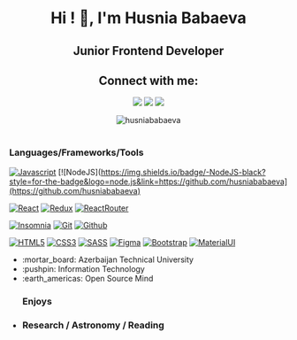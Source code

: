  <h1 align="center">Hi ! 👋, I'm Husnia Babaeva</h1>
<h2 align="center" >Junior Frontend Developer </h2>
<h2 align="center">Connect with me:</h2>
<p align="center">
  <a href="mailto:husnia.babaeva@gmail.com"><img src="https://img.shields.io/badge/e‑mail-D14836.svg?style=for-the-badge&logo=GMail&logoColor=white"/></a>
  <a href="https://twitter.com/bhusniaa"><img src="https://img.shields.io/badge/twitter-1DA1F2.svg?style=for-the-badge&logo=twitter&logoColor=white"/></a>
 <a href="https://www.instagram.com/hsnylb_/"><img src="https://img.shields.io/badge/telegram-26A5E4.svg?style=for-the-badge&logo=telegram&logoColor=white"/></a>
</p>

<div align="center">
 <img  align="top" src="https://github-readme-stats.vercel.app/api/top-langs/?username=husniababaeva&layout=compact&theme=onedark" alt="husniababaeva" />
</div>

<br/>

### Languages/Frameworks/Tools

[![Javascript](https://img.shields.io/badge/-Javascript-black?style=for-the-badge&logo=javascript&link=https://github.com/husniababaeva)](https://github.com/nasirmovlamov)
[![NodeJS](https://img.shields.io/badge/-NodeJS-black?style=for-the-badge&logo=node.js&link=https://github.com/husniababaeva](https://github.com/husniababaeva)

[![React](https://img.shields.io/badge/-React-black?style=for-the-badge&logo=react&link=https://github.com/husniababaeva)](https://github.com/husniababaeva) 
[![Redux](https://img.shields.io/badge/-Redux-black?style=for-the-badge&logo=redux&link=https://github.com/husniababaeva)](https://github.com/husniababaeva) 
[![ReactRouter](https://img.shields.io/badge/-ReactRouter-black?style=for-the-badge&logo=react-router&link=https://github.com/husniababaeva)](https://github.com/husniababaeva) 
<br/>

[![Insomnia](https://img.shields.io/badge/-Insomnia-black?style=for-the-badge&logo=insomnia&link=https://github.com/husniababaeva)](https://github.com/husniababaeva) 
[![Git](https://img.shields.io/badge/-Git-black?style=for-the-badge&logo=git&link=https://github.com/husniababaeva)](https://github.com/husniababaeva) 
[![Github](https://img.shields.io/badge/-Github-black?style=for-the-badge&logo=github&link=https://github.com/husniababaeva)](https://github.com/husniababaeva) 
<br/>

[![HTML5](https://img.shields.io/badge/-HTML5-black?style=for-the-badge&logo=html5&logoColor=white&link=https://github.com/husniababaeva)](https://github.com/husniababaeva) 
[![CSS3](https://img.shields.io/badge/-CSS3-black?style=for-the-badge&logo=visual-studio-code&link=https://github.com/husniababaeva)](https://github.com/husniababaeva)
[![SASS](https://img.shields.io/badge/-Sass-black?style=for-the-badge&logo=sass&link=https://github.com/husniababaeva)](https://github.com/husniababaeva)
[![Figma](https://img.shields.io/badge/-Figma-black?style=for-the-badge&logo=figma&link=https://github.com/husniababaeva)](https://github.com/husniababaeva)
[![Bootstrap](https://img.shields.io/badge/-Bootstrap-black?style=for-the-badge&logo=bootstrap&link=https://github.com/husniababaeva)](https://github.com/husniababaeva)
[![MaterialUI](https://img.shields.io/badge/-MaterialUi-black?style=for-the-badge&logo=material-ui&link=https://github.com/husniababaeva)](https://github.com/husniababaeva) 
<br/>

<ul>
  <li listStyle='none'> :mortar_board: Azerbaijan Technical University </li>
  <li> :pushpin: Information Technology </li>
  <li> :earth_americas: Open Source Mind </li>
</ul>

<ul>
 <h3> Enjoys<h3>
 <li> Research / Astronomy / Reading </li> 
</ul>

